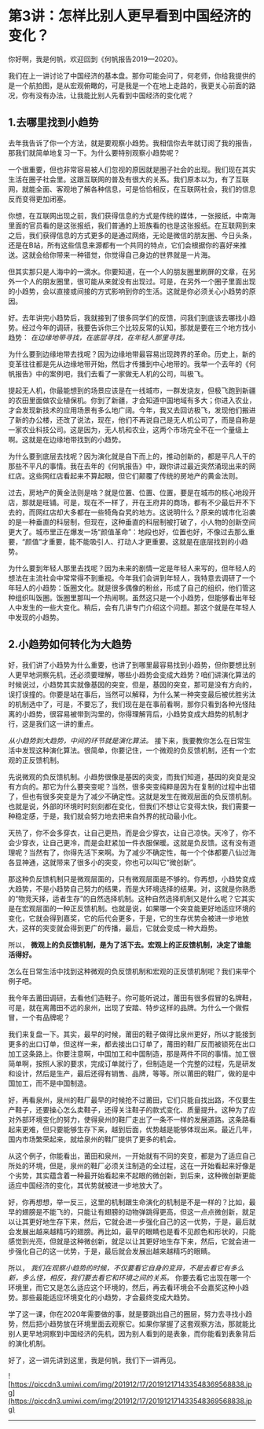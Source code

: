 # 第3讲：怎样比别人更早看到中国经济的变化？

你好啊，我是何帆，欢迎回到《何帆报告2019—2020》。

我们在上一讲讨论了中国经济的基本盘。那你可能会问了，何老师，你给我提供的是一个航拍图，是从宏观俯瞰的，可是我是一个在地上走路的，我更关心前面的路况，你有没有办法，让我能比别人先看到中国经济的变化呢？

## 1.去哪里找到小趋势

去年我告诉了你一个方法，就是要观察小趋势。我相信你去年就订阅了我的报告，那我们就简单地复习一下。为什么要特别观察小趋势呢？

一个很重要，但也非常容易被人们忽视的原因就是圈子社会的出现。我们现在其实生活在圈子社会里。这跟互联网的普及有很大的关系。我们原本以为，有了互联网，就能全面、客观地了解各种信息，可是恰恰相反，在互联网社会，我们的信息反而变得更加闭塞。

你想，在互联网出现之前，我们获得信息的方式是传统的媒体，一张报纸，中南海里面的官员看的是这张报纸，我们普通的上班族看的也是这张报纸。在互联网到来之后，我们获得信息的方式更多的是通过网络，无论是微信的朋友圈、今日头条，还是在B站，所有这些信息来源都有一个共同的特点，它们会根据你的喜好来推送。这就会给你带来一种错觉，你觉得自己身边的世界就是一片海。

但其实那只是人海中的一滴水。你要知道，在一个人的朋友圈里刷屏的文章，在另外一个人的朋友圈里，很可能从来就没有出现过。可是，在另外一个圈子里面出现的小趋势，会以直接或间接的方式影响到你的生活。这就是你必须关心小趋势的原因。

好。去年讲完小趋势后，我就接到了很多同学们的反馈，问我们到底该去哪找小趋势。经过今年的调研，我要告诉你三个比较反常的认知，那就是要在三个地方找小趋势： *在边缘地带寻找，在底层寻找，在年轻人那里寻找。*

为什么要到边缘地带去找呢？因为边缘地带最容易出现跨界的革命。历史上，新的变革往往都是先从边缘地带开始，然后才传播到中心地带的。我举一个去年的《何帆报告》中的案例吧，我们去看了一家做无人机的公司，叫极飞。

提起无人机，你最能想到的场景应该是在一线城市，一群发烧友，但极飞跑到新疆的农田里面做农业植保机。你到了新疆，才会知道中国地域有多大；你进入农业，才会发现新技术的应用场景有多么地广阔。今年，我又去回访极飞，发现他们搬进了新的办公楼，还改了说法，现在，他们不再说自己是无人机公司了，而是自称是一家农业科技公司。这是因为，无人机和农业，这两个市场完全不在一个量级上啊。这就是在边缘地带找到的小趋势。

为什么要到底层去找呢？因为演化就是自下而上的，推动创新的，都是平凡人干的那些不平凡的事情。我在去年的《何帆报告》中，跟你讲过最近突然涌现出来的网红店。这些网红店看起来不算起眼，但它们颠覆了传统的房地产的黄金法则。

过去，房地产的黄金法则是啥？就是位置、位置、位置，要是在城市的核心地段开店，那就是旺铺。可是，现在不一样了，开在王府井的商场，都有不少最后开不下去的，而网红店却大多都在一些犄角旮旯的地方。这说明什么？原来的城市化沿袭的是一种垂直的科层制，但现在，这种垂直的科层制被打破了，小人物的创新空间更大了。城市里正在爆发一场“颜值革命”：地段也好，位置也好，不像过去那么重要，“颜值”才重要，能不能吸引人、打动人才更重要。这就是在底层找到的小趋势。

为什么要到年轻人那里去找呢？因为未来的剧情一定是年轻人来写的，但年轻人的想法在主流社会中常常得不到重视。今年我们会讲到年轻人，我特意去调研了一个年轻人的小趋势：饭圈文化。就是很多偶像的粉丝，形成了自己的组织，他们管这种组织叫饭圈。饭圈里那叫一个热闹啊。虽然这只是一个小趋势，但能够看出年轻人中发生的一些大变化。稍后，会有几讲专门介绍这个问题。那这个就是在年轻人中发现的小趋势。

## 2.小趋势如何转化为大趋势

好，我们讲了小趋势为什么重要，也讲了到哪里最容易找到小趋势，但你要想比别人更早地洞察先机，还必须要理解，哪些小趋势会变成大趋势？咱们讲演化算法的时候说过，小趋势其实就像基因的突变，但是，基因的突变，那可是没有方向的，误打误撞的。你要是站在事后，当然可以解释，为什么某一种突变最后被优胜劣汰的机制选中了，可是，不要忘了，我们现在是在事前看啊，那你只看到各种光怪陆离的小趋势，很容易被带到沟里的，你得理解背后，小趋势变成大趋势的机制才行，这是我们这一讲的重点。

 *从小趋势到大趋势，中间的环节就是演化算法。* 接下来，我要教你怎么在日常生活中发现这种演化算法。很简单，你要记住，一个微观的负反馈机制，还有一个宏观的正反馈机制。

先说微观的负反馈机制。小趋势很像是基因的突变，而我们知道，基因的突变是没有方向的。那它为什么要突变呢？当然，很多突变纯粹是因为在复制的过程中出错了，但也有很多突变是为了减少不确定性。这就是发生在微观层面的负反馈机制。也就是说，外部的环境时时刻刻都在变化，但我们不想让它变得太快，我们需要一种稳定感，于是，我们就会努力地去把来自外界的扰动最小化。

天热了，你不会多穿衣，让自己更热，而是会少穿衣，让自己凉快。天冷了，你不会少穿衣，让自己更冷，而是会赶紧加一件衣服保暖。这就是负反馈。这有没有道理呢？当然有了，你得先活下来啊。为了减少不确定性，每一个个体都要八仙过海各显神通，这就带来了很多小的突变，你也可以叫它“微创新”。

那这种负反馈机制只是微观层面的，只有微观层面是不够的。你再想，小趋势变成大趋势，不是小趋势自己努力的结果，而是大环境选择的结果。对，这就是你熟悉的“物竞天择，适者生存”的自然选择机制。这种自然选择机制又是什么呢？它其实是在宏观层面的一种正反馈机制。也就是说，如果哪一个突变能更好地适应环境的变化，它就会得到嘉奖，它的后代会更多，于是，它的生存优势会被进一步地放大，这样的突变就会得到更广的传播，最后，它就会变成一种大趋势。

所以， **微观上的负反馈机制，是为了活下去。宏观上的正反馈机制，决定了谁能活得好。**

怎么在日常生活中找到这种微观的负反馈机制和宏观的正反馈机制呢？我们来举个例子吧。

我今年去莆田调研，去看他们造鞋子。你可能听说过，莆田有很多假冒的名牌鞋，可是，就在离莆田不远的泉州，出现了安踏、特步这样的品牌。为什么一个做假冒，一个有品牌呢？

我们来复盘一下。其实，最早的时候，莆田的鞋子做得比泉州更好，所以才能接到更多的出口订单，但这样一来，都去接出口订单了，莆田的鞋厂反而被锁死在出口加工这条路上。你要注意啊，中国加工和中国制造，那是两件不同的事情。加工很简单啊，按照人家的要求，完成订单就行了，但制造是一个完整的过程，先是研发和设计，然后是生产，最后还得有销售、品牌，等等。所以莆田的鞋厂，做的是中国加工，而不是中国制造。

好，再看泉州，泉州的鞋厂最早的时候抢不过莆田，它们只能自找出路，不仅要生产鞋子，还要操心怎么卖鞋子，还得关注鞋子的款式变化、质量提升。这种为了应对外部环境变化的努力，使得泉州的鞋厂走出了一条不一样的发展道路。这条路看起来更难，但只要能够生存下来，越到后面，优势越是能够体现出来。最近几年，国内市场繁荣起来，就给泉州的鞋厂提供了更多的机会。

从这个例子，你能看出，莆田和泉州，一开始就有不同的突变，都是为了适应自己所处的环境，但是，泉州的鞋厂必须关注制造的全过程，这在一开始看起来好像是个劣势，其实蕴含着一种最开始看起来不起眼的微创新，到后来，这种微创新更能适应中国经济的变化，其优势就被进一步地放大了。

好，你再想想，举一反三，这里的机制跟生命演化的机制是不是一样的？比如，最早的翅膀是不能飞的，只能让有翅膀的动物弹跳得更高，但这一点点微创新，就足以让其更好地生存下来，然后，它就会进一步强化自己的这一优势，于是，最后就会发展出越来越精巧的翅膀。再比如，最早的眼睛也是看不见颜色和形状的，只能感觉到光亮，但就是这种微创新，就足以让其更好地生存下来，然后，它就会进一步强化自己的这一优势，于是，最后就会发展出越来越精巧的眼睛。

所以， *我们在观察小趋势的时候，不仅要看它自身的变异，不是去看它有多么新，多么怪，相反，我们要去看它和环境之间的关系。* 你要去看它出现在哪一个环境里，而它又是怎么适应这个环境的，然后，再去看环境会不会嘉奖这种小趋势。那些最能适应环境变化的小趋势，才会最终变成大趋势。

学了这一课，你在2020年需要做的事，就是要跳出自己的圈层，努力去寻找小趋势，然后把小趋势放在环境里面去观察它。如果你掌握了这套观察方法，那就能比别人更早地洞察到中国经济的先机，因为别人看到的是表象，而你能看到表象背后的演化机制。

好了，这一讲先讲到这里，我是何帆，我们下一讲再见。

![https://piccdn3.umiwi.com/img/201912/17/201912171433548369568838.jpg](https://piccdn3.umiwi.com/img/201912/17/201912171433548369568838.jpg)

---

